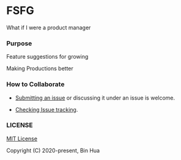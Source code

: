 # FSFG
What if I were a product manager

### Purpose

Feature suggestions for growing

Making Productions better

### How to Collaborate
- [Submitting an issue](https://github.com/huabin/fsfg/issues/new/choose) or discussing it under an issue is welcome.

- [Checking Issue tracking](https://github.com/orgs/tourcoder/projects/2).

### LICENSE
[MIT License](LICENSE)

Copyright (C) 2020-present, Bin Hua
